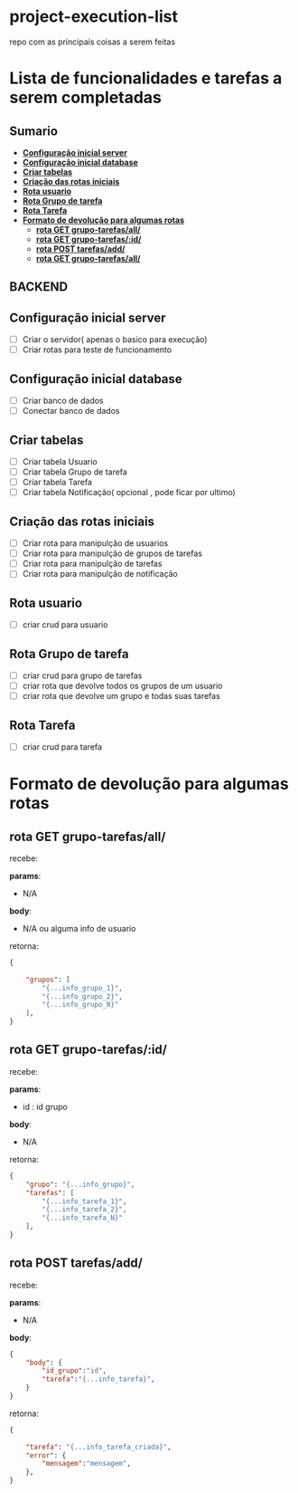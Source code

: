 # project-execution-list
repo com as principais coisas a serem feitas

# Lista de funcionalidades e tarefas a serem completadas

## Sumario

+ [**Configuração inicial server**](#Configuraçãoinicialserver)
+ [**Configuração inicial database**](#Configuraçãoinicialdatabase)
+ [**Criar tabelas**](#Criartabelas)
+ [**Criação das rotas iniciais**](#Criaçãodasrotasiniciais)
+ [**Rota usuario**](#Rotausuario)
+ [**Rota Grupo de tarefa**](#RotaGrupodetarefa)
+ [**Rota Tarefa**](#RotaTarefa)
+ [**Formato de devolução para algumas rotas**](#Formatodedevoluçãoparaalgumasrotas)
  - [**rota GET grupo-tarefas/all/**](#rotaGETgrupotarefasall)
  - [**rota GET grupo-tarefas/:id/**](#rotaGETgrupotarefasid)
  - [**rota POST tarefas/add/**](#rotaPOSTtarefasadd)
  - [**rota GET grupo-tarefas/all/**](#rotaGETgrupotarefasall)


## BACKEND

## <a name="Configuraçãoinicialserver"><a> Configuração inicial server 
+ [ ] Criar o servidor( apenas o basico para execução)
+ [ ] Criar rotas para teste de funcionamento

## <a name="Configuraçãoinicialdatabase"> Configuração inicial database
+ [ ] Criar banco de dados
+ [ ] Conectar banco de dados

## <a name="Criartabelas"> Criar tabelas
- [ ] Criar tabela Usuario
- [ ] Criar tabela Grupo de tarefa
- [ ] Criar tabela Tarefa
- [ ] Criar tabela Notificação( opcional , pode ficar por ultimo)

## <a name="Criaçãodasrotasiniciais"> Criação das rotas iniciais
- [ ] Criar rota para manipulção de usuarios
- [ ] Criar rota para manipulção de grupos de tarefas
- [ ] Criar rota para manipulção de tarefas
- [ ] Criar rota para manipulção de notificação

## <a name="Rotausuario"> Rota usuario
- [ ] criar crud para usuario

## <a name="RotaGrupodetarefa"> Rota Grupo de tarefa
- [ ] criar crud para grupo de tarefas
- [ ] criar rota que devolve todos os grupos de um usuario
- [ ] criar rota que devolve um grupo e todas suas tarefas

## <a name="RotaTarefa"> Rota Tarefa
- [ ] criar crud para tarefa

# <a name="Formatodedevoluçãoparaalgumasrotas"> Formato de devolução para algumas rotas

## <a name="rotaGETgrupotarefasall"> rota GET grupo-tarefas/all/
recebe:

**params**:
+ N/A

**body**:
+ N/A ou alguma info de usuario

retorna:

```json
{
    
    "grupos": [
        "{...info_grupo_1}",
        "{...info_grupo_2}",
        "{...info_grupo_N}"
    ],
}
```

## <a name="rotaGETgrupotarefasid"> rota GET grupo-tarefas/:id/
recebe:

**params**:
+ id : id grupo

**body**:
+ N/A

retorna:

```json
{
    "grupo": "{...info_grupo}",
    "tarefas": [
        "{...info_tarefa_1}",
        "{...info_tarefa_2}",
        "{...info_tarefa_N}"
    ],
}
```

## <a name="rotaPOSTtarefasadd"> rota POST tarefas/add/
recebe:

**params**:
+ N/A

**body**:

```json
{
    "body": {
        "id_grupo":"id",
        "tarefa":"{...info_tarefa}",
    }
}
```
retorna:

```json
{
    
    "tarefa": "{...info_tarefa_criada}",
    "error": {
        "mensagem":"mensagem",
    },
}
```



